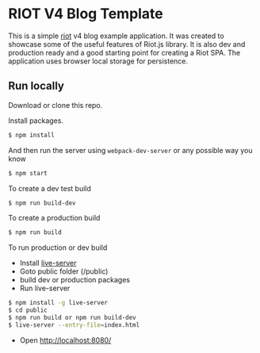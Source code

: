 # RIOT V4 Blog Template
This is a simple [riot](https://riot.js.org/) v4 blog example application. It was created to showcase some of the useful features of Riot.js library.
It is also dev and production ready and a good starting point for creating a Riot SPA. The application uses browser local storage for persistence.

## Run locally

Download or clone this repo.

Install packages.

```bash
$ npm install
```

And then run the server using `webpack-dev-server` or any possible way you know

```bash
$ npm start
```

To create a dev test build

```bash
$ npm run build-dev
```

To create a production build

```bash
$ npm run build
```

To run production or dev build
 - Install [live-server](https://www.npmjs.com/package/live-server)
 - Goto public folder (/public)
 - build dev or production packages
 - Run live-server
```bash
$ npm install -g live-server
$ cd public
$ npm run build or npm run build-dev
$ live-server --entry-file=index.html 
```

- Open [http://localhost:8080/](http://localhost:8080/)